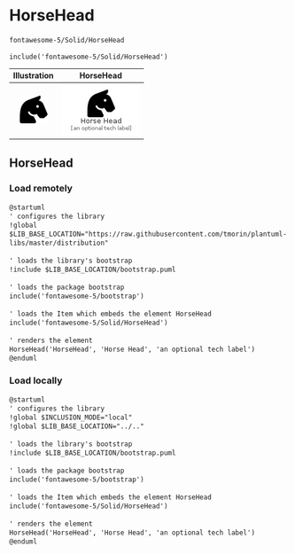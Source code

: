 # HorseHead


```text
fontawesome-5/Solid/HorseHead
```

```text
include('fontawesome-5/Solid/HorseHead')
```



| Illustration | HorseHead |
| :---: | :---: |
| ![illustration for Illustration](../../fontawesome-5/Solid/HorseHead.png) | ![illustration for HorseHead](../../fontawesome-5/Solid/HorseHead.Local.png) |




## HorseHead

### Load remotely
```plantuml
@startuml
' configures the library
!global $LIB_BASE_LOCATION="https://raw.githubusercontent.com/tmorin/plantuml-libs/master/distribution"

' loads the library's bootstrap
!include $LIB_BASE_LOCATION/bootstrap.puml

' loads the package bootstrap
include('fontawesome-5/bootstrap')

' loads the Item which embeds the element HorseHead
include('fontawesome-5/Solid/HorseHead')

' renders the element
HorseHead('HorseHead', 'Horse Head', 'an optional tech label')
@enduml
```

### Load locally
```plantuml
@startuml
' configures the library
!global $INCLUSION_MODE="local"
!global $LIB_BASE_LOCATION="../.."

' loads the library's bootstrap
!include $LIB_BASE_LOCATION/bootstrap.puml

' loads the package bootstrap
include('fontawesome-5/bootstrap')

' loads the Item which embeds the element HorseHead
include('fontawesome-5/Solid/HorseHead')

' renders the element
HorseHead('HorseHead', 'Horse Head', 'an optional tech label')
@enduml
```

